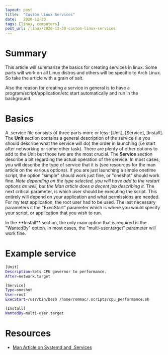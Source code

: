 ```yaml
---
layout: post
title:  "Custom Linux Services"
date:   2020-12-30
tags: [linux, computers]
post_url: /linux/2020-12-30-custom-linux-services
---
```

# Summary
This article will summarize the basics for creating services in linux. Some parts will work on all Linux distros and others will be specific to Arch Linux. So take the article with a grain of salt. 

Also the reason for creating a service in general is to have a program/script/application/etc start automatically and run in the background. 

# Basics
 A .service file consists of three parts more or less: [Unit], [Service], [Install]. 
<a/>
The **Unit** section contains a general description of the service (i.e you should describe what the service will do) the order in launching (i.e start after networking or some other task). There are plenty of other options to add to the Unit but those two are the most crucial.
<a/>
The **Service** section describe a bit regarding the actual operation of the service. In most cases, you will describe the type of service that it is (see resources for the man article on the various options). If you are just launching a simple onetime script, the option "simple" should work just fine, or "oneshot" should work fine.
*Note depending on the type selected, you will have add to the restart options as well, but the Man article does a decent job describing it.*
The next critical parameter, is which user should be executing the script. This entirely will depend on your application and what permissions are needed. For my test application, the root user had to be used. The last necessary parameters it the "ExecStart" parameter which is where you would specify your script, or application that you wish to run.

<a/>
In the **Install** section, the only main option that is required is the "WantedBy" option. In most cases, the "multi-user.target" parameter will work fine.


# Example service
```bash
[Unit]
Description=Sets CPU governor to performance.
After=network.target

[Service]
Type=oneshot
User=root
ExecStart=/usr/bin/bash /home/rommac/.scripts/cpu_performance.sh

[Install]
WantedBy=multi-user.target
```





# Resources
 - [Man Article on Systemd and .Services](https://man7.org/linux/man-pages/man5/systemd.service.5.html)

